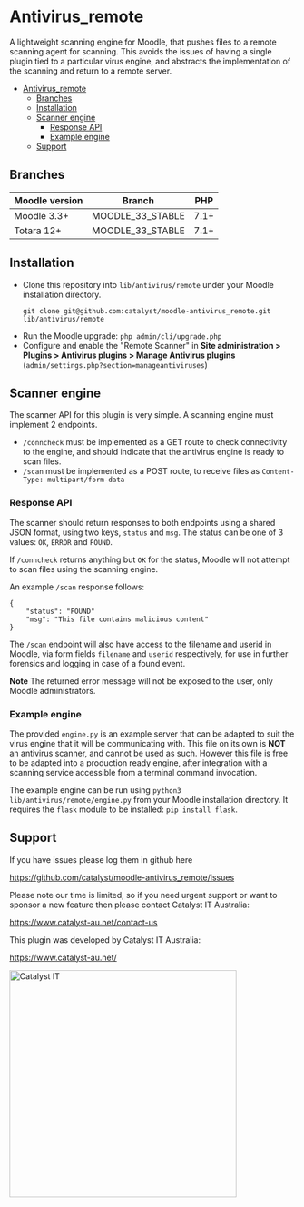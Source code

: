 # Antivirus_remote
A lightweight scanning engine for Moodle, that pushes files to a remote scanning agent for scanning. This avoids the issues of having a single plugin tied to a particular virus engine, and abstracts the implementation of the scanning and return to a remote server.

- [Antivirus_remote](#antivirus_remote)
  - [Branches](#branches)
  - [Installation](#installation)
  - [Scanner engine](#scanner-engine)
    - [Response API](#response-api)
    - [Example engine](#example-engine)
  - [Support](#support)

## Branches

| Moodle version    | Branch           | PHP  |
|-------------------|------------------|------|
| Moodle 3.3+       | MOODLE_33_STABLE | 7.1+ |
| Totara 12+        | MOODLE_33_STABLE | 7.1+ |

## Installation
- Clone this repository into `lib/antivirus/remote` under your Moodle installation directory.
    ```
    git clone git@github.com:catalyst/moodle-antivirus_remote.git lib/antivirus/remote
    ```
- Run the Moodle upgrade: `php admin/cli/upgrade.php`
- Configure and enable the "Remote Scanner" in **Site administration > Plugins > Antivirus plugins > Manage Antivirus plugins** (`admin/settings.php?section=manageantiviruses`)

## Scanner engine
The scanner API for this plugin is very simple. A scanning engine must implement 2 endpoints.
- `/conncheck` must be implemented as a GET route to check connectivity to the engine, and should indicate that the antivirus engine is ready to scan files.
- `/scan` must be implemented as a POST route, to receive files as `Content-Type: multipart/form-data`

### Response API
The scanner should return responses to both endpoints using a shared JSON format, using two keys, `status` and `msg`. The status can be one of 3 values: `OK`, `ERROR` and `FOUND`.

If `/conncheck` returns anything but `OK` for the status, Moodle will not attempt to scan files using the scanning engine.

An example `/scan` response follows:

```
{
    "status": "FOUND"
    "msg": "This file contains malicious content"
}
```

The `/scan` endpoint will also have access to the filename and userid in Moodle, via form fields `filename` and `userid` respectively, for use in further forensics and logging in case of a found event.

**Note** The returned error message will not be exposed to the user, only Moodle administrators.

### Example engine
The provided `engine.py` is an example server that can be adapted to suit the virus engine that it will be communicating with. This file on its own is **NOT** an antivirus scanner, and cannot be used as such. However this file is free to be adapted into a production ready engine, after integration with a scanning service accessible from a terminal command invocation.

The example engine can be run using `python3 lib/antivirus/remote/engine.py` from your Moodle installation directory. It requires the `flask` module to be installed: `pip install flask`.

## Support

If you have issues please log them in github here

https://github.com/catalyst/moodle-antivirus_remote/issues

Please note our time is limited, so if you need urgent support or want to
sponsor a new feature then please contact Catalyst IT Australia:

https://www.catalyst-au.net/contact-us

This plugin was developed by Catalyst IT Australia:

https://www.catalyst-au.net/

<img alt="Catalyst IT" src="https://cdn.rawgit.com/CatalystIT-AU/moodle-auth_saml2/master/pix/catalyst-logo.svg" width="400">
